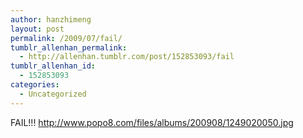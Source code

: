 ```yaml
---
author: hanzhimeng
layout: post
permalink: /2009/07/fail/
tumblr_allenhan_permalink:
  - http://allenhan.tumblr.com/post/152853093/fail
tumblr_allenhan_id:
  - 152853093
categories:
  - Uncategorized
---
```

FAIL!!! <http://www.popo8.com/files/albums/200908/1249020050.jpg>
